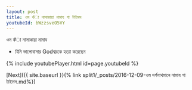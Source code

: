 ```yaml
---
layout: post
title: ওম কঁা নাসাকায়া নামায গা টাইমস
youtubeId: bWzzsveO5VY
---
```

 
 
 ওম কঁা নাসাকায়া নামায  
 
 -  যিনি ভালোবাসার Godশ্বরকে হত্যা করেছেন 
 
  
 
  
 
 
 
 
 
 


{% include youtubePlayer.html id=page.youtubeId %}
 
[Next]({{ site.baseurl }}{% link  split1/_posts/2016-12-09-ওম দর্শনাথমানে নামায গা টাইমস.md%})
 
